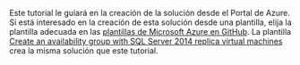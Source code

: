 Este tutorial le guiará en la creación de la solución desde el Portal de Azure. Si está interesado en la creación de esta solución desde una plantilla, elija la plantilla adecuada en las [plantillas de Microsoft Azure en GitHub](http://github.com/Azure/azure-quickstart-templates). La plantilla [Create an availability group with SQL Server 2014 replica virtual machines](http://github.com/Azure/azure-quickstart-templates/tree/master/sqlvm-alwayson-cluster) crea la misma solución que este tutorial. 

